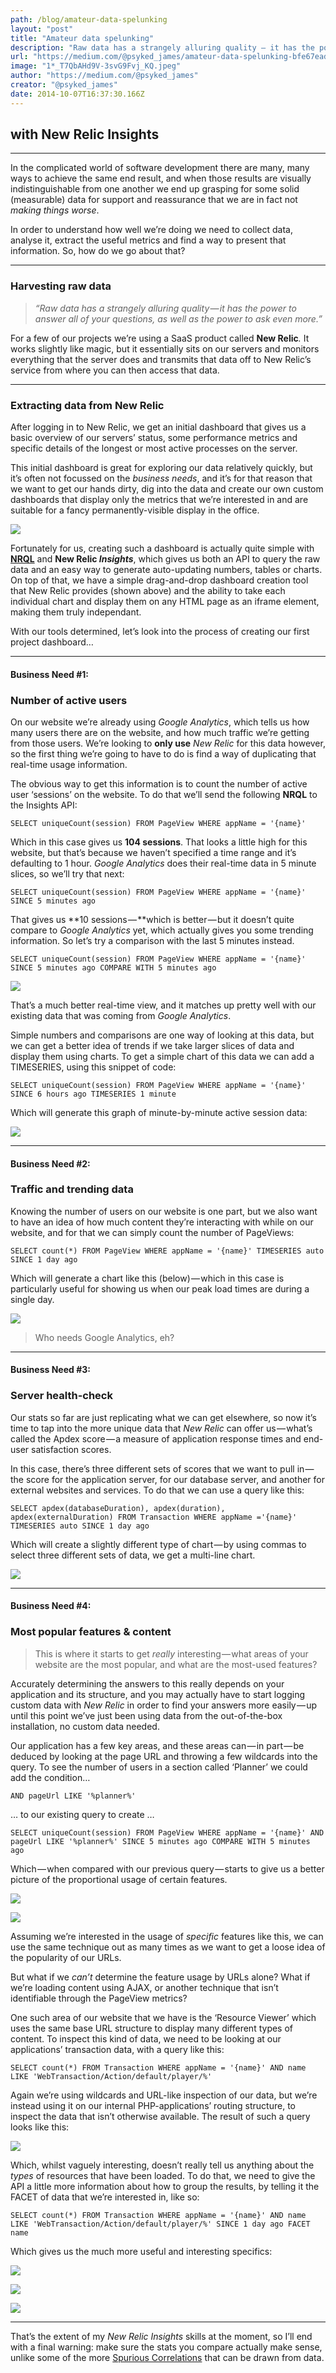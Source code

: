 ```yaml
---
path: /blog/amateur-data-spelunking
layout: "post"
title: "Amateur data spelunking"
description: "Raw data has a strangely alluring quality — it has the power to answer all of your questions, as well as the power to ask even more."
url: "https://medium.com/@psyked_james/amateur-data-spelunking-bfe67ead9113"
image: "1*_T7QbAHd9V-3svG9Fvj_KQ.jpeg"
author: "https://medium.com/@psyked_james"
creator: "@psyked_james"
date: 2014-10-07T16:37:30.166Z
---
```

  
## with New Relic Insights

---

In the complicated world of software development there are many, many ways to achieve the same end result, and when those results are visually indistinguishable from one another we end up grasping for some solid (measurable) data for support and reassurance that we are in fact not _making things worse_.

In order to understand how well we’re doing we need to collect data, analyse it, extract the useful metrics and find a way to present that information. So, how do we go about that?

---

### Harvesting raw data

> _“Raw data has a strangely alluring quality — it has the power to answer all of your questions, as well as the power to ask even more.”_

For a few of our projects we’re using a SaaS product called **New Relic**_._ It works slightly like magic, but it essentially sits on our servers and monitors everything that the server does and transmits that data off to New Relic’s service from where you can then access that data.

---

### Extracting data from New Relic

After logging in to New Relic, we get an initial dashboard that gives us a basic overview of our servers’ status, some performance metrics and specific details of the longest or most active processes on the server.

This initial dashboard is great for exploring our data relatively quickly, but it’s often not focussed on the _business needs_, and it’s for that reason that we want to get our hands dirty, dig into the data and create our own custom dashboards that display only the metrics that we’re interested in and are suitable for a fancy permanently-visible display in the office.

![](1*66PfOAVVvgdfXDfKuYl6fQ.png)

Fortunately for us, creating such a dashboard is actually quite simple with [**NRQL**](https://docs.newrelic.com/docs/insights/new-relic-insights/using-new-relic-query-language/nrql-reference) and **New Relic _Insights_**, which gives us both an API to query the raw data and an easy way to generate auto-updating numbers, tables or charts. On top of that, we have a simple drag-and-drop dashboard creation tool that New Relic provides (shown above) and the ability to take each individual chart and display them on any HTML page as an iframe element, making them truly independant.

With our tools determined, let’s look into the process of creating our first project dashboard…

---

#### Business Need #1:

### Number of active users

On our website we’re already using _Google Analytics_, which tells us how many users there are on the website, and how much traffic we’re getting from those users. We’re looking to **only use** _New Relic_ for this data however, so the first thing we’re going to have to do is find a way of duplicating that real-time usage information.

The obvious way to get this information is to count the number of active user ‘sessions’ on the website. To do that we’ll send the following **NRQL** to the Insights API:

    SELECT uniqueCount(session) FROM PageView WHERE appName = '{name}'

Which in this case gives us **104 sessions**. That looks a little high for this website, but that’s because we haven’t specified a time range and it’s defaulting to 1 hour. _Google Analytics_ does their real-time data in 5 minute slices, so we’ll try that next:

    SELECT uniqueCount(session) FROM PageView WHERE appName = '{name}' SINCE 5 minutes ago

That gives us **10 sessions — **which is better — but it doesn’t quite compare to _Google Analytics_ yet, which actually gives you some trending information. So let’s try a comparison with the last 5 minutes instead.

    SELECT uniqueCount(session) FROM PageView WHERE appName = '{name}' SINCE 5 minutes ago COMPARE WITH 5 minutes ago

![](1*CXq8YnNpC8Op7GjBZjloRw.png)

That’s a much better real-time view, and it matches up pretty well with our existing data that was coming from _Google Analytics_.

Simple numbers and comparisons are one way of looking at this data, but we can get a better idea of trends if we take larger slices of data and display them using charts. To get a simple chart of this data we can add a TIMESERIES, using this snippet of code:

    SELECT uniqueCount(session) FROM PageView WHERE appName = '{name}' SINCE 6 hours ago TIMESERIES 1 minute

Which will generate this graph of minute-by-minute active session data:

![](1*xVZmRd7PG4g_4WafRx1lEg.png)

---

#### Business Need #2:

### Traffic and trending data

Knowing the number of users on our website is one part, but we also want to have an idea of how much content they’re interacting with while on our website, and for that we can simply count the number of PageViews:

    SELECT count(*) FROM PageView WHERE appName = '{name}' TIMESERIES auto SINCE 1 day ago

Which will generate a chart like this (below) — which in this case is particularly useful for showing us when our peak load times are during a single day.

![](1*2ip9GUDn2ADrrxl0d4x6tA.png)

> Who needs Google Analytics, eh?

---

#### Business Need #3:

### Server health-check

Our stats so far are just replicating what we can get elsewhere, so now it’s time to tap into the more unique data that _New Relic_ can offer us — what’s called the Apdex score — a measure of application response times and end-user satisfaction scores.

In this case, there’s three different sets of scores that we want to pull in — the score for the application server, for our database server, and another for external websites and services. To do that we can use a query like this:

    SELECT apdex(databaseDuration), apdex(duration), apdex(externalDuration) FROM Transaction WHERE appName ='{name}' TIMESERIES auto SINCE 1 day ago

Which will create a slightly different type of chart — by using commas to select three different sets of data, we get a multi-line chart.

![](1*FcEvL6tFEDhzBQQrigdTig.png)

---

#### Business Need #4:

### Most popular features & content

> This is where it starts to get _really_ interesting — what areas of your website are the most popular, and what are the most-used features?

Accurately determining the answers to this really depends on your application and its structure, and you may actually have to start logging custom data with _New Relic_ in order to find your answers more easily — up until this point we’ve just been using data from the out-of-the-box installation, no custom data needed.

Our application has a few key areas, and these areas can — in part — be deduced by looking at the page URL and throwing a few wildcards into the query. To see the number of users in a section called ‘Planner’ we could add the condition…

    AND pageUrl LIKE '%planner%'

… to our existing query to create …

    SELECT uniqueCount(session) FROM PageView WHERE appName = '{name}' AND pageUrl LIKE '%planner%' SINCE 5 minutes ago COMPARE WITH 5 minutes ago

Which — when compared with our previous query — starts to give us a better picture of the proportional usage of certain features.

![](1*mYFRdll8a91A4cz0QJzHyQ.png)

![](1*CXq8YnNpC8Op7GjBZjloRw.png)

Assuming we’re interested in the usage of _specific_ features like this, we can use the same technique out as many times as we want to get a loose idea of the popularity of our URLs.

But what if we _can’t_ determine the feature usage by URLs alone? What if we’re loading content using AJAX, or another technique that isn’t identifiable through the PageView metrics?

One such area of our website that we have is the ‘Resource Viewer’ which uses the same base URL structure to display many different types of content. To inspect this kind of data, we need to be looking at our applications’ transaction data, with a query like this:

    SELECT count(*) FROM Transaction WHERE appName = '{name}' AND name LIKE 'WebTransaction/Action/default/player/%'

Again we’re using wildcards and URL-like inspection of our data, but we’re instead using it on our internal PHP-applications’ routing structure, to inspect the data that isn’t otherwise available. The result of such a query looks like this:

![](1*KsFuj9lla6-ZZS93bazHgA.png)

Which, whilst vaguely interesting, doesn’t really tell us anything about the _types_ of resources that have been loaded. To do that, we need to give the API a little more information about how to group the results, by telling it the FACET of data that we’re interested in, like so:

    SELECT count(*) FROM Transaction WHERE appName = '{name}' AND name LIKE 'WebTransaction/Action/default/player/%' SINCE 1 day ago FACET name

Which gives us the much more useful and interesting specifics:

![](1*jpdQ09c58s7hGubFA0t2Vg.png)

![](1*CpE2MdXDgtBI4552fDxIPA.png)

![](1*6LL4jeSBNsYXhK4OQhFpDQ.png)

---

That’s the extent of my _New Relic Insights_ skills at the moment, so I’ll end with a final warning: make sure the stats you compare actually make sense, unlike some of the more [Spurious Correlations](http://tylervigen.com/) that can be drawn from data.